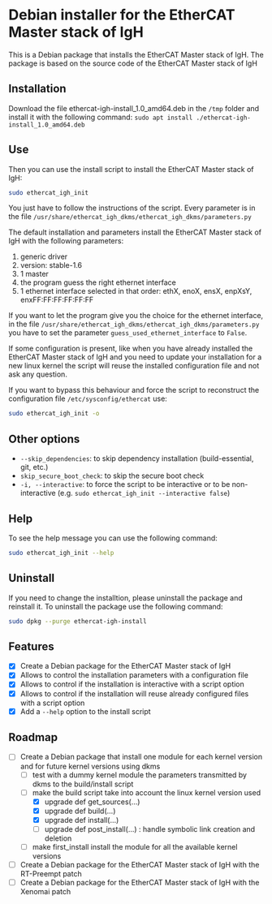 # Debian installer for the EtherCAT Master stack of IgH

This is a Debian package that installs the EtherCAT Master stack of IgH.
The package is based on the source code of the EtherCAT Master stack of IgH

## Installation
Download the file ethercat-igh-install_1.0_amd64.deb in the `/tmp` folder and install it with the following command:
```sudo apt install ./ethercat-igh-install_1.0_amd64.deb```

## Use
Then you can use the install script to install the EtherCAT Master stack of IgH:

``` bash
sudo ethercat_igh_init
```

You just have to follow the instructions of the script.
Every parameter is in the file 
`/usr/share/ethercat_igh_dkms/ethercat_igh_dkms/parameters.py`

The default installation and parameters install the EtherCAT Master stack of IgH with the following parameters:
1. generic driver
2. version: stable-1.6
3. 1 master
4. the program guess the right ethernet interface
5. 1 ethernet interface selected in that order: ethX, enoX, ensX, enpXsY, enxFF:FF:FF:FF:FF:FF

If you want to let the program give you the choice for the ethernet interface, in the file `/usr/share/ethercat_igh_dkms/ethercat_igh_dkms/parameters.py` you have to set the parameter `guess_used_ethernet_interface` to `False`.

If some configuration is present, like when you have already installed the EtherCAT Master stack of IgH and you need to update your installation for a new linux kernel the script will reuse the installed configuration file and not ask any question.

If you want to bypass this behaviour and force the script to reconstruct the configuration file `/etc/sysconfig/ethercat` use:
``` bash
sudo ethercat_igh_init -o
```

## Other options

* `--skip_dependencies`: to skip dependency installation (build-essential, git, etc.)
* `skip_secure_boot_check`: to skip the secure boot check
* `-i, --interactive`: to force the script to be interactive or to be non-interactive (e.g. `sudo ethercat_igh_init --interactive false`)



## Help
To see the help message you can use the following command:
``` bash
sudo ethercat_igh_init --help
```

## Uninstall
If you need to change the installtion, please uninstall the package and reinstall it. To uninstall the package use the following command:
``` bash
sudo dpkg --purge ethercat-igh-install
```

## Features

- [x] Create a Debian package for the EtherCAT Master stack of IgH
- [x] Allows to control the installation parameters with a configuration file
- [x] Allows to control if the installation is interactive with a script option
- [x] Allows to control if the installation will reuse already configured files with a script option
- [x] Add a `--help` option to the install script

## Roadmap
- [ ] Create a Debian package that install one module for each kernel version and for future kernel versions using dkms
  - [ ] test with a dummy kernel module the parameters transmitted by dkms to the build/install script
  - [ ] make the build script take into account the linux kernel version used
    - [x] upgrade def get_sources(...)
    - [x] upgrade def build(...)
    - [x] upgrade def install(...)
    - [ ] upgrade def post_install(...) : handle symbolic link creation and deletion
  - [ ] make first_install install the module for all the available kernel versions
- [ ] Create a Debian package for the EtherCAT Master stack of IgH with the RT-Preempt patch
- [ ] Create a Debian package for the EtherCAT Master stack of IgH with the Xenomai patch